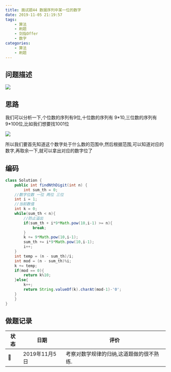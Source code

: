 ```yaml
---
title: 面试题44 数据序列中某一位的数字
date: 2019-11-05 21:19:57
tags:
	- 算法
	- 刷题
	- 剑指Offer
    - 数字
categories:
	- 算法
	- 刷题
---
```


## 问题描述

![](http://imageblog.boyn.top/201911052121_294.png)

<!--more-->

## 思路

我们可以分析一下,个位数的序列有9位,十位数的序列有 9\*10,三位数的序列有9*100位,比如我们想要找1001位

![](http://imageblog.boyn.top/201911052123_836.png)

所以我们要首先知道这个数字处于什么数的范围中,然后根据范围,可以知道对应的数字,再取余一下,就可以拿出对应的数字位了

## 编码

```java
class Solution {
    public int findNthDigit(int n) {
        int sum_th = 0;
    //数字位数 一位 两位 三位
    int i = 1;
    //当前数值
    int k = 0;
    while(sum_th < n){
        //防止溢出
        if(sum_th + i*9*Math.pow(10,i-1) >= n){
            break;
        }
        k += 9*Math.pow(10,i-1);
        sum_th += i*9*Math.pow(10,i-1);
        i++;
    }
    int temp = (n - sum_th)/i;
    int mod = (n - sum_th)%i;
    k += temp;
    if(mod == 0){
        return k%10;
    }else{
        k++;
        return String.valueOf(k).charAt(mod-1)-'0';
    }
    }
}
```

## 做题记录



| 状态 | 日期          | 评价                                     |
| ---- | ------------- | ---------------------------------------- |
| 💪    | 2019年11月5日 | 考察对数学规律的归纳,这道题做的很不熟练. |